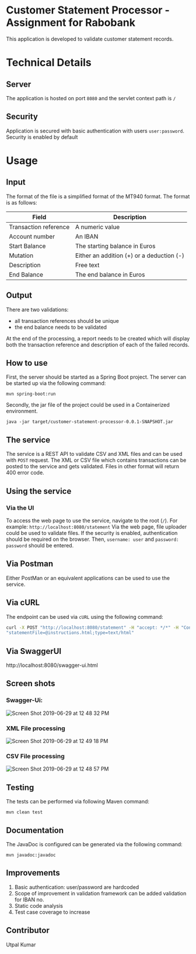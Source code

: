 # Customer Statement Processor - Assignment for Rabobank

This application is developed to validate customer statement records.

# Technical Details

## Server
The application is hosted on port `8080` and the servlet context path is `/`

## Security
Application is secured with basic authentication with users `user:password`.
Security is enabled by default

# Usage

## Input
The format of the file is a simplified format of the MT940 format. The format is as follows:

| Field | Description |
| ---- | ---- |
| Transaction reference | A numeric value |
| Account number | An IBAN  |
| Start Balance | The starting balance in Euros  |
| Mutation | Either an addition (+) or a deduction (-) |
| Description | Free text  |
| End Balance | The end balance in Euros |

## Output
There are two validations:
* all transaction references should be unique
* the end balance needs to be validated

At the end of the processing, a report needs to be created which will display both the transaction reference and description of each of the failed records.

## How to use
First, the server should be started as a Spring Boot project. The server can be started up via the following command:

`mvn spring-boot:run`

Secondly, the jar file of the project could be used in a Containerized environment.

`java -jar target/customer-statement-processor-0.0.1-SNAPSHOT.jar`

## The service
The service is a REST API to validate CSV and XML files and can be used with `POST` request.
The XML or CSV file which contains transactions can be posted to the service and gets validated. Files in other format will return 400 error code.

## Using the service

### Via the UI
To access the web page to use the service, navigate to the root (`/`). For example: `http://localhost:8080/statement`
Via the web page, file uploader could be used to validate files. If the security is enabled, authentication should be required on the browser.
Then, `username: user` and `password: password` should be entered.

## Via Postman
Either PostMan or an equivalent applications can be used to use the service.

## Via cURL
The endpoint can be used via `cURL` using the following command:

```bash
curl -X POST "http://localhost:8080/statement" -H "accept: */*" -H "Content-Type: multipart/form-data" -F
"statementFile=@instructions.html;type=text/html"

```
## Via SwaggerUI

http://localhost:8080/swagger-ui.html

## Screen shots

### Swagger-Ui: 
![Screen Shot 2019-06-29 at 12 48 32 PM](https://user-images.githubusercontent.com/38857264/60383327-939b8100-9a6f-11e9-96f1-e37f56ac8327.png)

### XML File processing
![Screen Shot 2019-06-29 at 12 49 18 PM](https://user-images.githubusercontent.com/38857264/60383325-939b8100-9a6f-11e9-8561-92a6f37cec25.png)

### CSV File processing
![Screen Shot 2019-06-29 at 12 48 57 PM](https://user-images.githubusercontent.com/38857264/60383326-939b8100-9a6f-11e9-9663-ae77e7b55c69.png)

## Testing
The tests can be performed via following Maven command:

`mvn clean test`

## Documentation
The JavaDoc is configured can be generated via the following command:

`mvn javadoc:javadoc`

## Improvements

1. Basic authentication: user/password are hardcoded
2. Scope of improvement in validation framework can be added validation for IBAN no.
3. Static code analysis
4. Test case coverage to increase

## Contributor
Utpal Kumar
